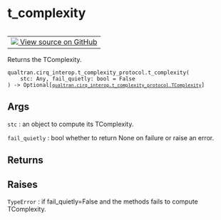 # t_complexity


<table class="tfo-notebook-buttons tfo-api nocontent" align="left">
<td>
  <a target="_blank" href="https://github.com/quantumlib/Qualtran/blob/main/qualtran/cirq_interop/t_complexity_protocol.py#L168-L189">
    <img src="https://www.tensorflow.org/images/GitHub-Mark-32px.png" />
    View source on GitHub
  </a>
</td>
</table>



Returns the TComplexity.


<pre class="devsite-click-to-copy prettyprint lang-py tfo-signature-link">
<code>qualtran.cirq_interop.t_complexity_protocol.t_complexity(
    stc: Any, fail_quietly: bool = False
) -> Optional[<a href="../../../qualtran/cirq_interop/t_complexity_protocol/TComplexity.html"><code>qualtran.cirq_interop.t_complexity_protocol.TComplexity</code></a>]
</code></pre>



<!-- Placeholder for "Used in" -->


<h2 class="add-link">Args</h2>

`stc`<a id="stc"></a>
: an object to compute its TComplexity.

`fail_quietly`<a id="fail_quietly"></a>
: bool whether to return None on failure or raise an error.




<h2 class="add-link">Returns</h2>




<h2 class="add-link">Raises</h2>

`TypeError`<a id="TypeError"></a>
: if fail_quietly=False and the methods fails to compute TComplexity.


